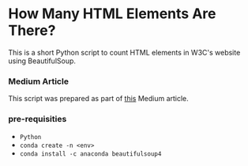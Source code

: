 # How Many HTML Elements Are There?

This is a short Python script to count HTML elements in W3C's website using BeautifulSoup.

### Medium Article

This script was prepared as part of [this](https://medium.com/@aa-ag) Medium article.

### pre-requisities

- `Python`
- `conda create -n <env>`
- `conda install -c anaconda beautifulsoup4`